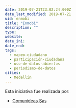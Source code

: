 ```yaml
---
date: 2019-07-21T23:02:24.000Z
date_last_modified: 2019-07-21
uid: enmobi
title: "Enmobi"
description: ""
type: 
website: 
date_ini: 
date_end: 
tags:
  - mapeo-ciudadano
  - participación-ciudadana
  - uso-de-datos-abiertos
  - periodismo-de-datos
cities: 
  - Medellín
---
```


Esta iniciativa fue realizada por:

- [Comunideas Sas](/i/comunideas-sas.html)
